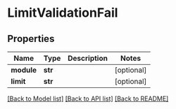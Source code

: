 # LimitValidationFail

## Properties
Name | Type | Description | Notes
------------ | ------------- | ------------- | -------------
**module** | **str** |  | [optional] 
**limit** | **str** |  | [optional] 

[[Back to Model list]](../README.md#documentation-for-models) [[Back to API list]](../README.md#documentation-for-api-endpoints) [[Back to README]](../README.md)


